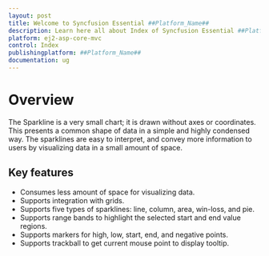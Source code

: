 ```yaml
---
layout: post
title: Welcome to Syncfusion Essential ##Platform_Name##
description: Learn here all about Index of Syncfusion Essential ##Platform_Name## widgets based on HTML5 and jQuery.
platform: ej2-asp-core-mvc
control: Index
publishingplatform: ##Platform_Name##
documentation: ug
---
```



# Overview

The Sparkline is a very small chart; it is drawn without axes or coordinates. This presents a common shape of data in a simple and highly condensed way. The sparklines are easy to interpret, and convey more information to users by visualizing data in a small amount of space.

## Key features

* Consumes less amount of space for visualizing data.
* Supports integration with grids.
* Supports five types of sparklines: line, column, area, win-loss, and pie.
* Supports range bands to highlight the selected start and end value regions.
* Supports markers for high, low, start, end, and negative points.
* Supports trackball to get current mouse point to display tooltip.
